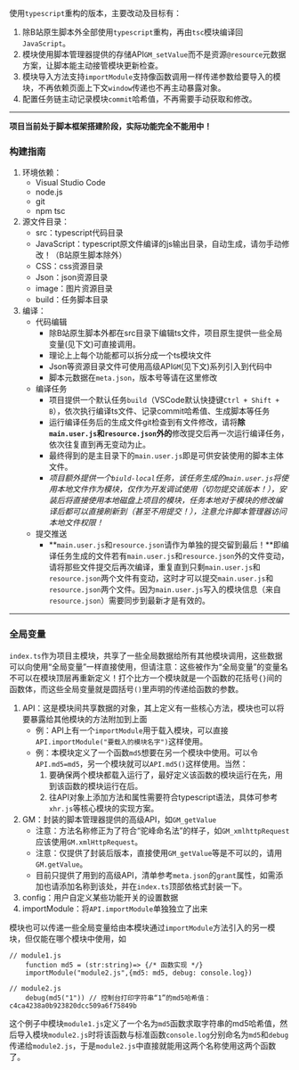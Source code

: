 使用`typescript`重构的版本，主要改动及目标有：
1. 除B站原生脚本外全部使用`typescript`重构，再由`tsc`模块编译回`JavaScript`。
2. 模块使用脚本管理器提供的存储API`GM_setValue`而不是资源`@resource`元数据方案，让脚本能主动接管模块更新检查。
3. 模块导入方法支持`importModule`支持像函数调用一样传递参数给要导入的模块，不再依赖页面上下文`window`传递也不再主动暴露对象。
4. 配置任务链主动记录模块`commit`哈希值，不再需要手动获取和修改。

---
**项目当前处于脚本框架搭建阶段，实际功能完全不能用中！**
### 构建指南
1. 环境依赖：
   - Visual Studio Code
   - node.js
   - git
   - npm tsc
2. 源文件目录：
   - src：typescript代码目录
   - JavaScript：typescript原文件编译的js输出目录，自动生成，请勿手动修改！（B站原生脚本除外）
   - CSS：css资源目录
   - Json：json资源目录
   - image：图片资源目录
   - build：任务脚本目录
3. 编译：
   - 代码编辑
      - 除B站原生脚本外都在src目录下编辑ts文件，项目原生提供一些全局变量(见下文)可直接调用。
      - 理论上上每个功能都可以拆分成一个ts模块文件
      - Json等资源目录文件可使用高级API`GM`(见下文)系列引入到代码中
      - 脚本元数据在`meta.json`，版本号等请在这里修改
   - 编译任务
      - 项目提供一个默认任务`build`（VSCode默认快捷键`Ctrl + Shift + B`），依次执行编译ts文件、记录commit哈希值、生成脚本等任务
      - 运行编译任务后的生成文件git检查到有文件修改，请将**除`main.user.js`和`resource.json`外的**修改提交后再一次运行编译任务，依次往复直到再无变动为止。
      - 最终得到的是主目录下的`main.user.js`即是可供安装使用的脚本主体文件。
      - *项目额外提供一个`biuld-local`任务，该任务生成的`main.user.js`将使用本地文件作为模块，仅作为开发调试使用（切勿提交该版本！），安装后将直接使用本地磁盘上项目的模块，任务本地对于模块的修改编译后都可以直接刷新到（甚至不用提交！），注意允许脚本管理器访问本地文件权限！*
   - 提交推送
      - **`main.user.js`和`resource.json`请作为单独的提交留到最后！**即编译任务生成的文件若有`main.user.js`和`resource.json`外的文件变动，请将那些文件提交后再次编译，重复直到只剩`main.user.js`和`resource.json`两个文件有变动，这时才可以提交`main.user.js`和`resource.json`两个文件。因为`main.user.js`写入的模块信息（来自`resource.json`）需要同步到最新才是有效的。

---
### 全局变量
`index.ts`作为项目主模块，共享了一些全局数据给所有其他模块调用，这些数据可以向使用“全局变量”一样直接使用，但请注意：这些被作为“全局变量”的变量名不可以在模块顶层再重新定义！打个比方一个模块就是一个函数的花括号`{}`间的函数体，而这些全局变量就是圆括号`()`里声明的传递给函数的参数。
1. API：这是模块间共享数据的对象，其上定义有一些核心方法，模块也可以将要暴露给其他模块的方法附加到上面
   - 例：API上有一个`importModule`用于载入模块，可以直接`API.importModule("要载入的模块名字")`这样使用。
   - 例：本模块定义了一个函数`md5`想要在另一个模块中使用。可以令`API.md5=md5`，另一个模块就可以`API.md5()`这样使用。当然：
      1. 要确保两个模块都载入运行了，最好定义该函数的模块运行在先，用到该函数的模块运行在后。
      2. 往API对象上添加方法和属性需要符合typescript语法，具体可参考`xhr.js`等核心模块的实现方案。
2. GM：封装的脚本管理器提供的高级API，如`GM_getValue`
   - 注意：方法名称修正为了符合“驼峰命名法”的样子，如`GM_xmlhttpRequest`应该使用`GM.xmlHttpRequest`。
   - 注意：仅提供了封装后版本，直接使用`GM_getValue`等是不可以的，请用`GM.getValue`。
   - 目前只提供了用到的高级API，清单参考`meta.json`的`grant`属性，如需添加也请添加名称到该处，并在`index.ts`顶部依格式封装一下。
3. config：用户自定义某些功能开关的设置数据
4. importModule：将`API.importModule`单独独立了出来

模块也可以传递一些全局变量给由本模块通过`importModule`方法引入的另一模块，但仅能在哪个模块中使用，如
```
// module1.js
    function md5 = (str:string)=> {/* 函数实现 */}
    importModule("module2.js",{md5: md5, debug: console.log})

// module2.js
    debug(md5("1")) // 控制台打印字符串“1”的md5哈希值：c4ca4238a0b923820dcc509a6f75849b
```
这个例子中模块`module1.js`定义了一个名为`md5`函数求取字符串的md5哈希值，然后导入模块`module2.js`时将该函数与标准函数`console.log`分别命名为`md5`和`debug`传递给`module2.js`，于是`module2.js`中直接就能用这两个名称使用这两个函数了。